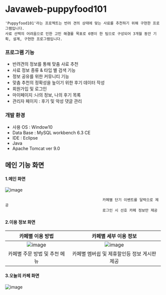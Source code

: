# Javaweb-puppyfood101
    'Puppyfood101'라는 프로젝트는 반려 견의 상태에 맞는 사료를 추천하기 위해 구현한 프로그램입니다.
    사료 선택의 어려움으로 인한 고민 해결를 목표로 6명이 한 팀으로 구성되어 3개월 동안 기획, 설계, 구현한 프로그램입니다.
       
       
 ### 프로그램 기능
      
 
 + 반려견의 정보를 통해 맞춤 사료 추천
 + 사료 정보 종류 & 타입 별 검색 기능
 + 정보 공유를 위한 커뮤니티 기능
 + 맞춤 추천의 정확성을 높이기 위한 후기 데이터 작성
 + 회원가입 및 로그인
 + 마이페이지 :나의 정보, 나의 후기 목록
 + 관리자 페이지
   : 후기 및 악성 댓글 관리


   
  ### 개발 환경
  + 사용 OS : Window10
  + Data Base : MySQL workbench 6.3 CE
  + IDE : Eclipse
  + Java
  + Apache Tomcat ver 9.0


##  메인 기능 화면

#### 1.메인 화면

![image](https://user-images.githubusercontent.com/75718761/125788426-97a3362e-f8df-4ec0-a6e0-fb23d5e614c6.png)
            
                                                카페별 단기 이벤트를 달력으로 제공
                                                로그인 시 선호 카페 정보만 제공

#### 2.이용 정보 화면
카페별 이용 방법 |  카페별 세부 이용 정보
:-------------------------:|:-------------------------:
![image](https://user-images.githubusercontent.com/75718761/125788815-3c28a892-8564-4f57-acd1-09adeaa8b087.png)|![image](https://user-images.githubusercontent.com/75718761/125788875-01ed53d9-86f8-44c5-919f-1834942e6889.png)
카페별 주문 방법 및 추천 메뉴| 카페별 멤버쉽 및 제휴할인등 정보 게시판 제공
#### 3.오늘의 카페 화면
![image](https://user-images.githubusercontent.com/75718761/125789484-7fe367e6-1943-4662-a0ea-6ec8a1befc08.png)

    
    
